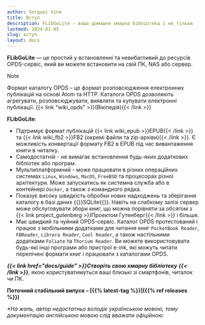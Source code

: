 ```yaml
---
author: Serguei Vine
title: Вступ
description: FLibGoLite - ваша домашня хмарна бібліотека і не тільки
lastmod: 2024-01-05
slug: вступ
layout: docs
---
```


__FLibGoLite__ — це простий у встановленні та невибагливий до ресурсів OPDS-сервіс, який ви можете встановити на свій ПК, NAS або сервер.  

> [!NOTE]
> Формат каталогу OPDS – це формат розповсюдження електронних публікацій на основі Atom та HTTP. Каталоги OPDS дозволяють агрегувати, розповсюджувати, виявляти та купувати електронні публікації. {{< link "wiki_opds" >}}(Вікіпедія){{< /link >}}  

__FLibGoLite__:
- Підтримує формат публікацій {{< link wiki_epub >}}EPUB{{< /link >}} та {{< link wiki_fb2 >}}FB2 (окремі файли та zip-архіви){{< /link >}}. Є можливість конвертації формату FB2 в EPUB під час вивантаження книги в читалку.
- Самодостатній - не вимагає встановлення будь-яких додаткових бібліотек або програм.
- Мультиплатформний - може працювати в різних операційних системах `Linux`, `Windows`, `MacOS`, `FreeBSD` та процесорах різної архітектури. Може запускатись як системна служба або в контейнері `Docker`, а також з командного рядка.
- Показує високу швидкість обробки нових надходжень та зберігання каталогу в базі даних {{<link sqlite_home>}}SQLite{{</link>}}. Навіть на слабкому залізі сервер може обслуговувати збори книг, що можна порівняти за обсягом з {{< link project_gutenberg >}}Проектом Гутенберг{{< /link >}} і більше.
- Має швидкий та чуйний OPDS-сервіс. Каталог OPDS протестований і працює з мобільними додатками для читання книг `PocketBook Reader`, `FBReader`, `Librera Reader`, `Cool Reader`, а також настільними додатками `Foliate` та `Thorium Reader`. Ви можете використовувати будь-які інші програми або пристрої e-ink, які можуть читати перелічені формати книг і працювати з каталогами OPDS.  

___{{< link href="docs/guide" >}}Створіть свою хмарну бібліотеку {{< /link >}}___, якою користуватимуться ваші близькі зі смартфонів, читалок чи ПК.  

__Поточний стабільний випуск – [{{% latest-tag %}}]({{% ref releases %}})__

_*На жаль, автор недостатньо володіє українською мовою, тому документацію англійською мовою слід вважати офіційною._